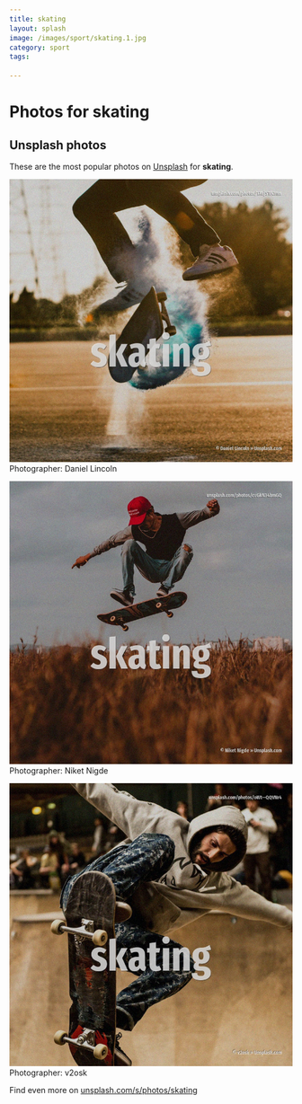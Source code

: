 ```yaml
---
title: skating
layout: splash
image: /images/sport/skating.1.jpg
category: sport
tags:

---
```

# Photos for skating
 
## Unsplash photos
These are the most popular photos on [Unsplash](https://unsplash.com) for **skating**.
 
![skating](/images/sport/skating.1.jpg)
Photographer:  Daniel Lincoln
 
![skating](/images/sport/skating.2.jpg)
Photographer:  Niket Nigde
 
![skating](/images/sport/skating.3.jpg)
Photographer:  v2osk
 
Find even more on [unsplash.com/s/photos/skating](https://unsplash.com/s/photos/skating)
 
